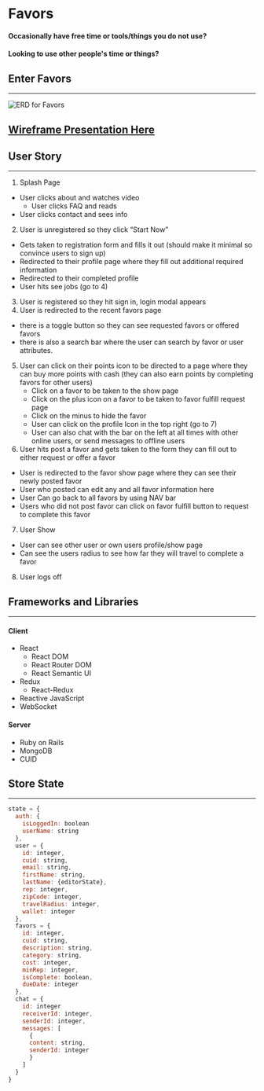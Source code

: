 # Favors
#### Occasionally have free time or tools/things you do not use?

#### Looking to use other people's time or things?

## Enter Favors
___
![ERD for Favors](http://i.imgur.com/uo1oixV.png "Favors ERD")

## [Wireframe Presentation Here](https://docs.google.com/presentation/d/11MZD2ljGwtRAdKnE_II0v9AMik9_nj1F-7nAe954b-E/edit?usp=sharing "Favors Google Slides Presentation")

## User Story
___

1.	Splash Page
  *	User clicks about and watches video
	* User clicks FAQ and reads
  *	User clicks contact and sees info
2.	User is unregistered so they click “Start Now”
  *	Gets taken to registration form and fills it out (should make it minimal so convince users to sign up)
  *	Redirected to their profile page where they fill out additional required information
  *	Redirected to their completed profile
  *	User hits see jobs (go to 4)
3.	User is registered so they hit sign in, login modal appears
4.	User is redirected to the recent favors page
  -	there is a toggle button so they can see requested favors or offered favors
  -	there is also a search bar where the user can search by favor or user attributes.
5.	User can click on their points icon to be directed to a page where they can buy more points with cash (they can also earn points by completing favors for other users)
    *	Click on a favor to be taken to the show page
    *	Click on the plus icon on a favor to be taken to favor fulfill request page
    *	Click on the minus to hide the favor
    *	User can click on the profile Icon in the top right (go to 7)
    *	User can also chat with the bar on the left at all times with other online users, or send messages to offline users
6.	User hits post a favor and gets taken to the form they can fill out to either request or offer a favor
  *	User is redirected to the favor show page where they can see their newly posted favor
  *	User who posted can edit any and all favor information here
  *	User Can go back to all favors by using NAV bar
  *	Users who did not post favor can click on favor fulfill button to request to complete this favor
7.	User Show
  *	User can see other user or own users profile/show page
  *	Can see the users radius to see how far they will travel to complete a favor
8.	User logs off

## Frameworks and Libraries
___

#### Client
* React
  * React DOM
  * React Router DOM
  * React Semantic UI
* Redux
  * React-Redux
* Reactive JavaScript
* WebSocket

#### Server
* Ruby on Rails
* MongoDB
* CUID

## Store State
___

```JavaScript
state = {
  auth: {
    isLoggedIn: boolean
    userName: string
  },
  user = {
    id: integer,
    cuid: string,
    email: string,
    firstName: string,
    lastName: {editorState},
    rep: integer,
    zipCode: integer,
    travelRadius: integer,
    wallet: integer
  },
  favors = {
    id: integer,
    cuid: string,
    description: string,
    category: string,
    cost: integer,
    minRep: integer,
    isComplete: boolean,
    dueDate: integer
  },
  chat = {
    id: integer
    receiverId: integer,
    senderId: integer,
    messages: [
      {
      content: string,
      senderId: integer
      }
    ]
  }
}
```
